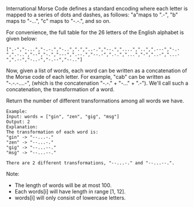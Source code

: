 International Morse Code defines a standard encoding where each letter is mapped to a series of dots and dashes, as follows: "a"maps to ".-", "b" maps to "-...", "c" maps to "-.-.", and so on.

For convenience, the full table for the 26 letters of the English alphabet is given below:

    [".-","-...","-.-.","-..",".","..-.","--.","....","..",".---","-.-",".-..","--","-.","---",".--.","--.-",".-.","...","-","..-","...-",".--","-..-","-.--","--.."]

Now, given a list of words, each word can be written as a concatenation of the Morse code of each letter. For example, "cab" can be written as "-.-.-....-", (which is the concatenation "-.-." + "-..." + ".-"). We'll call such a concatenation, the transformation of a word.

Return the number of different transformations among all words we have.

    Example:
    Input: words = ["gin", "zen", "gig", "msg"]
    Output: 2
    Explanation: 
    The transformation of each word is:
    "gin" -> "--...-."
    "zen" -> "--...-."
    "gig" -> "--...--."
    "msg" -> "--...--."
    
    There are 2 different transformations, "--...-." and "--...--.".

 

Note:

- The length of words will be at most 100.
- Each words[i] will have length in range [1, 12].
- words[i] will only consist of lowercase letters.
